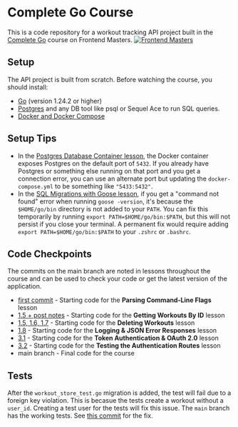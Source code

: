 # Complete Go Course

This is a code repository for a workout tracking API project built in the [Complete Go](https://frontendmasters.com/courses/complete-go) course on Frontend Masters.
[![Frontend Masters](https://static.frontendmasters.com/assets/brand/logos/full.png)](https://frontendmasters.com/courses/complete-go)

## Setup

The API project is built from scratch. Before watching the course, you should install:

- [Go](https://go.dev/doc/install) (version 1.24.2 or higher)
- [Postgres](https://www.postgresql.org/download/) and any DB tool like psql or Sequel Ace to run SQL queries.
- [Docker and Docker Compose](https://www.docker.com/)

## Setup Tips

- In the [Postgres Database Container lesson][database], the Docker container exposes Postgres on the default port of `5432`. If you already have Postgres or something else running on that port and you get a connection error, you can use an alternate port but updating the `docker-compose.yml` to be something like `"5433:5432"`.
- In the [SQL Migrations with Goose lesson][goose], if you get a "command not found" error when running `goose -version`, it's because the `$HOME/go/bin` directory is not added to your `PATH`. You can fix this temporarily by running `export PATH=$HOME/go/bin:$PATH`, but this will not persist if you close your terminal. A permanent fix would require adding `export PATH=$HOME/go/bin:$PATH` to your `.zshrc` or `.bashrc`.

## Code Checkpoints

The commits on the main branch are noted in lessons throughout the course and can be used to check your code or get the latest version of the application.

- [first commit][commit15] - Starting code for the **Parsing Command-Line Flags** lesson
- [1.5 + post notes][commit15] - Starting code for the **Getting Workouts By ID** lesson
- [1.5, 1.6, 1.7][commit17] - Starting code for the **Deleting Workouts** lesson
- [1.8][commit18] - Starting code for the **Logging & JSON Error Responses** lesson
- [3.1][commit31] - Starting code for the **Token Authentication & OAuth 2.0** lesson
- [3.2][commit32] - Starting code for the **Testing the Authentication Routes** lesson
- main branch - Final code for the course

[database]: https://frontendmasters.com/courses/complete-go/postgres-database-docker-container/
[goose]: https://rc.frontendmasters.com/courses/complete-go/sql-migrations-with-goose/
[commit0]: https://github.com/Melkeydev/fem-project-live/commit/050148ae8ee404d63a854b5f2d009168cdd7ffe7
[commit15]: https://github.com/Melkeydev/fem-project-live/commit/906b53e39aa4d99507a0fb0e8005f22966746694
[commit17]: https://github.com/Melkeydev/fem-project-live/commit/420a1a8910e528b3fa6af48a901b68502b0ee3e4
[commit18]: https://github.com/Melkeydev/fem-project-live/commit/0152bf2362188f2a6e496afe5082ca588376dcbf
[commit31]: https://github.com/Melkeydev/fem-project-live/commit/0f82adb67aaff0ba7ee51dd8fc5bc1e55cedde07
[commit32]: https://github.com/Melkeydev/fem-project-live/commit/efb3ae2bad4c15f1f77bb63279da77ae9f075715

## Tests

After the `workout_store_test.go` migration is added, the test will fail due to a foreign key violation. This is becasue the tests create a workout without a `user_id`. Creating a test user for the tests will fix this issue. The `main` branch has the working tests. See [this commit](https://github.com/Melkeydev/fem-project-live/commit/3d6880e49e638b1c319acbbacb3e4fa9bebc53d5) for the fix.
